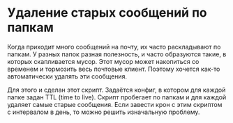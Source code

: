 # Удаление старых сообщений по папкам

Когда приходит много сообщений на почту, их часто раскладывают по папкам. У разных папок разная полезность, и часто образуются такие, в которых скапливается мусор. Этот мусор может накопиться со временем и тормозить весь почтовые клиент. Поэтому хочется как-то автоматически удалять эти сообщения.

Для этого и сделан этот скрипт. Задаётся конфиг, в котором для каждой папке задан TTL (time to live). Скрипт пробегает по папкам и для каждой удаляет самые старые сообщения.  Если завести крон с этим скриптом с интервалом в день, то можно решить изначальную проблему.
